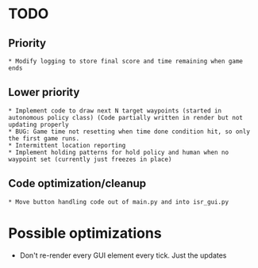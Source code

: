 # TODO
## Priority
    * Modify logging to store final score and time remaining when game ends

##  Lower priority
    * Implement code to draw next N target waypoints (started in autonomous policy class) (Code partially written in render but not updating properly
    * BUG: Game time not resetting when time done condition hit, so only the first game runs.
    * Intermittent location reporting
    * Implement holding patterns for hold policy and human when no waypoint set (currently just freezes in place)

##  Code optimization/cleanup
    * Move button handling code out of main.py and into isr_gui.py

#  Possible optimizations
  * Don't re-render every GUI element every tick. Just the updates
